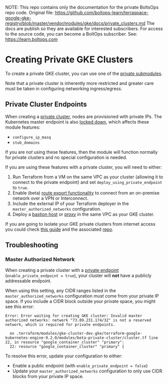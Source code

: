 <!-- note marker start -->
NOTE: This repo contains only the documentation for the private BoltsOps repo code.
Original file: https://github.com/boltops-learn/terraspace-google-gke-registry/blob/master/vendor/modules/gke/docs/private_clusters.md
The docs are publish so they are available for interested subscribers.
For access to the source code, you can become a BoltOps subscriber.
See: https://learn.boltops.com

<!-- note marker end -->

# Creating Private GKE Clusters

To create a private GKE cluster, you can use one of the [private submodules](../modules).

Note that a private cluster is inherently more restricted and greater care must be taken in configuring networking ingress/egress.

## Private Cluster Endpoints
When creating a [private cluster](https://cloud.google.com/kubernetes-engine/docs/how-to/private-clusters), nodes are provisioned with private IPs.
The Kubernetes master endpoint is also [locked down](https://cloud.google.com/kubernetes-engine/docs/how-to/private-clusters#access_to_the_cluster_endpoints), which affects these module features:
- `configure_ip_masq`
- `stub_domains`

If you are *not* using these features, then the module will function normally for private clusters and no special configuration is needed.

If you are using these features with a private cluster, you will need to either:
1. Run Terraform from a VM on the same VPC as your cluster (allowing it to connect to the private endpoint) and set `deploy_using_private_endpoint` to `true`.
2. Enable (beta) [route export functionality](https://cloud.google.com/kubernetes-engine/docs/how-to/private-clusters#master-on-prem-routing) to connect from an on-premise network over a VPN or Interconnect.
3. Include the external IP of your Terraform deployer in the `master_authorized_networks` configuration.
4. Deploy a [bastion host](https://github.com/terraform-google-modules/terraform-google-bastion-host) or [proxy](https://cloud.google.com/solutions/creating-kubernetes-engine-private-clusters-with-net-proxies) in the same VPC as your GKE cluster.

If you are going to isolate your GKE private clusters from internet access you could check [this guide](https://medium.com/google-cloud/completely-private-gke-clusters-with-no-internet-connectivity-945fffae1ccd) and the associated [repo](https://github.com/andreyk-code/no-inet-gke-cluster).

## Troubleshooting

### Master Authorized Network
When creating a private cluster with a [private endpoint](https://cloud.google.com/kubernetes-engine/docs/how-to/authorized-networks#benefits_with_private_clusters) (`enable_private_endpoint = true`),
your cluster will **not** have a publicly addressable endpoint.

When using this setting, any CIDR ranges listed in the `master_authorized_networks` configuration *must* come from your private IP space.
If you include a CIDR block outside your private space, you might see this error:

```
Error: Error waiting for creating GKE cluster: Invalid master authorized networks: network "73.89.231.174/32" is not a reserved network, which is required for private endpoints.

  on .terraform/modules/gke-cluster-dev.gke/terraform-google-kubernetes-engine-9.2.0/modules/beta-private-cluster/cluster.tf line 22, in resource "google_container_cluster" "primary":
  22: resource "google_container_cluster" "primary" {
```

To resolve this error, update your configuration to either:

* Enable a public endpoint (with `enable_private_endpoint = false`)
* Update your `master_authorized_networks` configuration to only use CIDR blocks from your private IP space.
